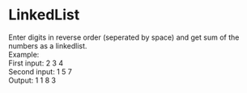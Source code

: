 # LinkedList
Enter digits in reverse order (seperated by space) and get sum of the numbers as a linkedlist.<br>
Example:<br>
First input: 2 3 4<br>
Second input: 1 5 7<br>
Output: 1 1 8 3<br>
